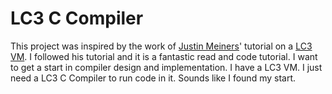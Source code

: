 # LC3 C Compiler

This project was inspired by the work of [Justin Meiners](https://github.com/justinmeiners/lc3-vm)' tutorial on a [LC3 VM](https://justinmeiners.github.io/lc3-vm/). I followed his tutorial and it is a fantastic read and code tutorial. I want to get a start in compiler design and implementation. I have a LC3 VM. I just need a LC3 C Compiler to run code in it. Sounds like I found my start.
